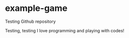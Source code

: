 # example-game
Testing Github repository

Testing, testing I love programming and playing with codes!
